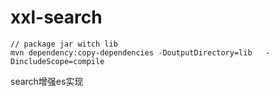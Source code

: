 # xxl-search

```
// package jar witch lib
mvn dependency:copy-dependencies -DoutputDirectory=lib   -DincludeScope=compile
```

search增强es实现
